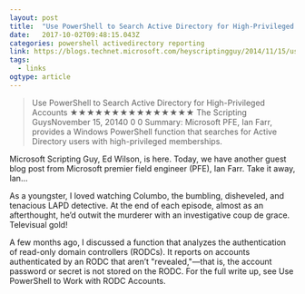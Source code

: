 ```yaml
---
layout: post 
title:  "Use PowerShell to Search Active Directory for High-Privileged Accounts – Hey, Scripting Guy! Blog" 
date:   2017-10-02T09:48:15.043Z 
categories: powershell activedirectory reporting
link: https://blogs.technet.microsoft.com/heyscriptingguy/2014/11/15/use-powershell-to-search-active-directory-for-high-privileged-accounts/ 
tags:
  - links
ogtype: article 
---
```


> Use PowerShell to Search Active Directory for High-Privileged Accounts
★★★★★★★★★★★★★★★
The Scripting GuysNovember 15, 20140 
0
0
Summary: Microsoft PFE, Ian Farr, provides a Windows PowerShell function that searches for Active Directory users with high-privileged memberships.

Microsoft Scripting Guy, Ed Wilson, is here. Today, we have another guest blog post from Microsoft premier field engineer (PFE), Ian Farr. Take it away, Ian…

As a youngster, I loved watching Columbo, the bumbling, disheveled, and tenacious LAPD detective. At the end of each episode, almost as an afterthought, he’d outwit the murderer with an investigative coup de grace. Televisual gold!

A few months ago, I discussed a function that analyzes the authentication of read-only domain controllers (RODCs). It reports on accounts authenticated by an RODC that aren’t "revealed,"—that is, the account password or secret is not stored on the RODC. For the full write up, see Use PowerShell to Work with RODC Accounts.